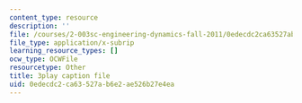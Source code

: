 ```yaml
---
content_type: resource
description: ''
file: /courses/2-003sc-engineering-dynamics-fall-2011/0edecdc2ca63527ab6e2ae526b27e4ea_zhk9xLjrmi4.vtt
file_type: application/x-subrip
learning_resource_types: []
ocw_type: OCWFile
resourcetype: Other
title: 3play caption file
uid: 0edecdc2-ca63-527a-b6e2-ae526b27e4ea
---
```

